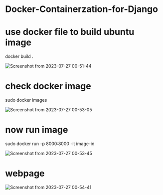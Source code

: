# Docker-Containerzation-for-Django 

# use docker file to build ubuntu image
docker build .

![Screenshot from 2023-07-27 00-51-44](https://github.com/Manoj123-github/Docker-Containerzation-for-Django/assets/76830665/c48faade-b4ee-4347-b658-62d0b37524a7)

# check docker image
sudo docker images

![Screenshot from 2023-07-27 00-53-05](https://github.com/Manoj123-github/Docker-Containerzation-for-Django/assets/76830665/ba62af50-5b41-498b-bf12-ed7d48850e9e)


# now run image
sudo docker run -p 8000:8000 -it image-id


![Screenshot from 2023-07-27 00-53-45](https://github.com/Manoj123-github/Docker-Containerzation-for-Django/assets/76830665/cb5525f3-2794-429d-9960-0c54e7146ff9)




# webpage

![Screenshot from 2023-07-27 00-54-41](https://github.com/Manoj123-github/Docker-Containerzation-for-Django/assets/76830665/13f509ec-b856-4a4b-855d-10e4516421de)
